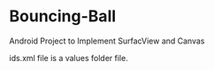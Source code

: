 # Bouncing-Ball
Android Project to Implement SurfacView and Canvas

ids.xml file is a values folder file.
